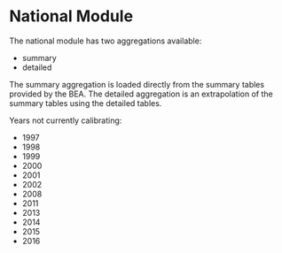 # National Module

The national module has two aggregations available:

* summary
* detailed

The summary aggregation is loaded directly from the summary tables provided by the BEA. The detailed aggregation is an extrapolation of the summary tables using the detailed tables. 

Years not currently calibrating:
* 1997
* 1998
* 1999
* 2000
* 2001
* 2002
* 2008
* 2011
* 2013
* 2014
* 2015
* 2016